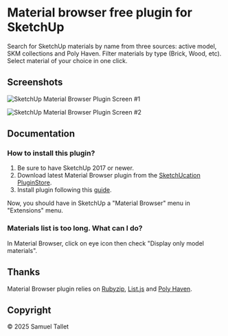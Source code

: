 # Material browser free plugin for SketchUp

Search for SketchUp materials by name from three sources: active model, SKM collections and Poly Haven. Filter materials by type (Brick, Wood, etc). Select material of your choice in one click.

Screenshots
-----------

![SketchUp Material Browser Plugin Screen #1](https://github.com/SamuelTallet/SketchUp-Material-Browser-Plugin/raw/main/docs/screenshots/sketchup-material-browser-plugin-screenshot-one.jpg)

![SketchUp Material Browser Plugin Screen #2](https://github.com/SamuelTallet/SketchUp-Material-Browser-Plugin/raw/main/docs/screenshots/sketchup-material-browser-plugin-screenshot-two.jpg)

Documentation
-------------

### How to install this plugin?

1. Be sure to have SketchUp 2017 or newer.
2. Download latest Material Browser plugin from the [SketchUcation PluginStore](https://sketchucation.com/plugin/2365-material_browser).
3. Install plugin following this [guide](https://www.youtube.com/watch?v=tyM5f81eRno).

Now, you should have in SketchUp a "Material Browser" menu in "Extensions" menu.

### Materials list is too long. What can I do?

In Material Browser, click on eye icon then check "Display only model materials".

Thanks
------

Material Browser plugin relies on [Rubyzip](https://github.com/rubyzip/rubyzip), [List.js](https://github.com/javve/list.js) and [Poly Haven](https://polyhaven.com).

Copyright
---------

© 2025 Samuel Tallet
